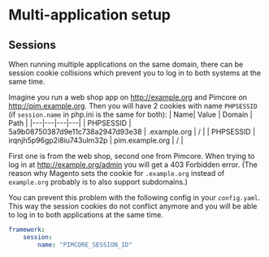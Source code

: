 # Multi-application setup

## Sessions

When running multiple applications on the same domain, there can be session cookie collisions which prevent you to log in to both systems at the same time.

Imagine you run a web shop app on http://example.org and Pimcore on http://pim.example.org. Then you will have 2 cookies with name `PHPSESSID` (if `session.name` in php.ini is the same for both):
| Name| Value  | Domain  |  Path | 
|---|---|---|---|
| PHPSESSID | 5a9b08750387d9e11c738a2947d93e38   |  .example.org | /  | 
| PHPSESSID | irqnjh5p96gp2i8iu743ulm32p   |  pim.example.org | /  | 

First one is from the web shop, second one from Pimcore.
When trying to log in at http://example.org/admin you will get a 403 Forbidden error.
(The reason why Magento sets the cookie for `.example.org` instead of `example.org` probably is to also support subdomains.)

You can prevent this problem with the following config in your `config.yaml`. This way the session cookies do not conflict anymore and you will be able to log in to both applications at the same time.
```yaml
framework:
    session:
        name: "PIMCORE_SESSION_ID"
```

